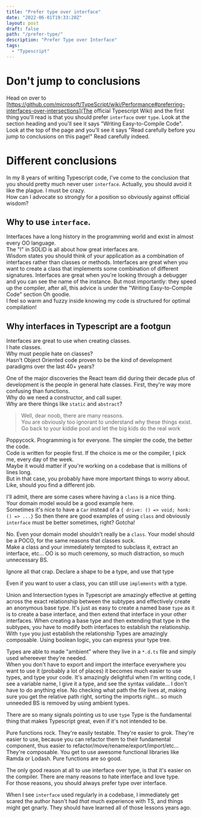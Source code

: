 ```yaml
---
title: "Prefer type over interface"
date: "2022-06-01T19:33:20Z"
layout: post
draft: false
path: "/prefer-type/"
description: "Prefer Type over Interface"
tags:
  - "Typescript"
---
```


# Don't jump to conclusions

Head on over to [https://github.com/microsoft/TypeScript/wiki/Performance#preferring-interfaces-over-intersections](The official Typescript Wiki) and the first thing you'll read is that you should prefer `interface` over `type`.
Look at the section heading and you'll see it says "Writing Easy-to-Compile Code". 
Look at the top of the page and you'll see it says "Read carefully before you jump to conclusions on this page!"
Read carefully indeed.

# Different conclusions

In my 8 years of writing Typescript code, I've come to the conclusion that you should pretty much never user `interface`.
Actually, you should avoid it like the plague.
I must be crazy.  
How can I advocate so strongly for a position so obviously against official wisdom?

## Why to use `interface`.  

Interfaces have a long history in the programming world and exist in almost every OO language.  
The "I" in SOLID is all about how great interfaces are.  
Wisdom states you should think of your application as a combination of interfaces rather than classes or methods.
Interfaces are great when you want to create a class that implements some combination of different signatures. 
Interfaces are great when you're looking through a debugger and you can see the name of the instance.
But most importantly: they speed up the compiler, after all, this advice is under the "Writing Easy-to-Compile Code" section
Oh goodie.  
I feel so warm and fuzzy inside knowing my code is structured for optimal compilation!

## Why interfaces in Typescript are a footgun

Interfaces are great to use when creating classes.  
I hate classes.  
Why must people hate on classes?  
Hasn't Object Oriented code proven to be the kind of development paradigms over the last 40+ years? 

One of the major discoveries the React team did during their decade plus of development is the people in general hate classes.
First, they're way more confusing than functions.  
Why do we need a constructor, and call super.  
Why are there things like `static` and `abstract`?

> Well, dear noob, there are many reasons.  
You are obviously too ignorant to understand why these things exist.  
Go back to your kiddie pool and let the big kids do the real work

Poppycock.  Programming is for everyone.  The simpler the code, the better the code.  
Code is written for people first.
If the choice is me or the compiler, I pick me, every day of the week.  
Maybe it would matter if you're working on a codebase that is millions of lines long.  
But in that case, you probably have more important things to worry about.  
Like, should you find a different job.

I'll admit, there are some cases where having a `class` is a nice thing.  
Your domain model would be a good example here.  
Sometimes it's nice to have a `Car` instead of a `{ drive: () => void; honk: () => ...}`
So then there are good examples of using `class` and obviously `interface` must be better sometimes, right?
Gotcha! 

No. 
Even your domain model shouldn't really be a `class`. 
Your model should be a POCO, for the same reasons that classes suck.  
Make a class and your immediately tempted to subclass it, extract an interface, etc... 
OO is so much ceremony, so much distraction, so much unnecessary BS.

Ignore all that crap.  Declare a shape to be a type, and use that type 

Even if you want to user a class, you can still use `implements` with a type.  

Union and Intersection types in Typescript are amazingly effective at getting across the exact relationship between the subtypes and effectively create an anonymous base type.
It's just as easy to create a named base `type` as it is to create a base interface, and then extend that interface in your other interfaces. 
When creating a base type and then extending that type in the subtypes, you have to modify both interfaces to establish the relationship.  
With `type` you just establish the relationship
Types are amazingly composable.  Using boolean logic, you can express your type tree.

Types are able to made "ambient" where they live in a `*.d.ts` file and simply used whereever they're needed.  
When you don't have to export and import the interface everywhere you want to use it (probably a lot of places) it becomes much easier to use types, and type your code.
It's amazingly delightful when I'm writing code, I see a variable name, I give it a type, and see the syntax validate... I don't have to do anything else.
No checking what path the file lives at, making sure you get the relative path right, sorting the imports right... so much unneeded BS is removed by using ambient types.

There are so many signals pointing us to use `type`
Type is the fundamental thing that makes Typescript great, even if it's not intended to be.  

Pure functions rock.
They're easily testable.
They're easier to grok.
They're easier to use, because you can refactor them to their fundamental component, thus easier to refactor/move/rename/export/import/etc... 
They're composable.
You get to use awesome functional libraries like Ramda or Lodash. 
Pure functions are so good.

The only good reason at all to use interface over type, is that it's easier on the compiler.
There are many reasons to hate interface and love type.  
For those reasons, you should always prefer type over interface.  

When I see `interface` used regularly in a codebase, I immediately get scared the author hasn't had *that* much experience with TS, and things might get gnarly.
They should have learned all of those lessons years ago.

